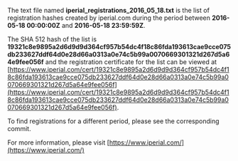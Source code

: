 The text file named **iperial_registrations_2016_05_18.txt** is the list of registration hashes created by iperial.com during the period between **2016-05-18 00:00:00Z** and **2016-05-18 23:59:59Z**.

The SHA 512 hash of the list is **19321c8e9895a2d6d9d9d364cf957b54dc4f18c86fda193613cae9cce075db233627ddf64d0e28d66a0313a0e74c5b99a0070669301321d267d5a64e9fee056f** and the registration certificate for the list can be viewed at [https://www.iperial.com/cert/19321c8e9895a2d6d9d9d364cf957b54dc4f18c86fda193613cae9cce075db233627ddf64d0e28d66a0313a0e74c5b99a0070669301321d267d5a64e9fee056f](https://www.iperial.com/cert/19321c8e9895a2d6d9d9d364cf957b54dc4f18c86fda193613cae9cce075db233627ddf64d0e28d66a0313a0e74c5b99a0070669301321d267d5a64e9fee056f).

To find registrations for a different period, please see the corresponding commit.

For more information, please visit [https://www.iperial.com/](https://www.iperial.com/)
